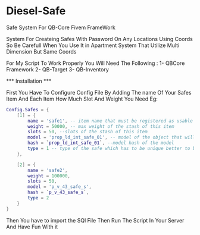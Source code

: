 # Diesel-Safe
Safe System For QB-Core Fivem FrameWork


System For Createing Safes With Password On Any Locations Using Coords So Be Carefull When You Use It in Apartment System That Utilize Multi Dimension But Same Coords

For My Script To Work Properly You Will Need The Following : 
1- QBCore Framework
2- QB-Target
3- QB-Inventory

*** Installation ***

First You Have To Configure Config File By Adding The name Of Your Safes Item And Each Item How Much Slot And Weight You Need
Eg: 
```lua
Config.Safes = {
    [1] = {
        name = 'safe1', -- item name that must be registered as usable item 
        weight = 50000, -- max weight of the stash of this item
        slots = 50, --slots of the stash of this item 
        model = 'prop_ld_int_safe_01', -- model of the object that will be created
        hash = `prop_ld_int_safe_01`, --model hash of the model
        type = 1 -- type of the safe which has to be unique better to be same as the index
    },

    [2] = {
        name = 'safe2',
        weight = 100000,
        slots = 50,
        model = 'p_v_43_safe_s', 
        hash = `p_v_43_safe_s`,
        type = 2
    }
}
```

Then You have to import the SQl File 
Then Run The Script In Your Server And Have Fun With it 
